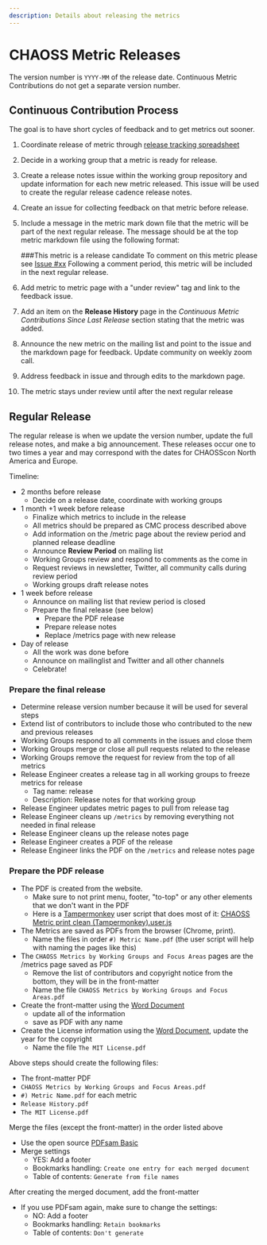 ```yaml
---
description: Details about releasing the metrics
---
```


# CHAOSS Metric Releases

The version number is `YYYY-MM` of the release date. Continuous Metric Contributions do not get a separate version number.

## Continuous Contribution Process

The goal is to have short cycles of feedback and to get metrics out sooner.

1. Coordinate release of metric through [release tracking spreadsheet](https://docs.google.com/spreadsheets/d/1tAGzUiZ9jdORKCnoDQJkOU8tQsZDCZVjcWqXYOSAFmE/edit#gid=0)
2. Decide in a working group that a metric is ready for release.
3. Create a release notes issue within the working group repository and update information for each new metric released. This issue will be used to create the regular release cadence release notes.
4. Create an issue for collecting feedback on that metric before release.
5. Include a message in the metric mark down file that the metric will be part of the next regular release. The message should be at the top metric markdown file using the following format:

   \#\#\#This metric is a release candidate To comment on this metric please see [Issue \#xx](https://github.com/chaoss/governance/blob/master/community-handbook/xxxxxxxxxxxxxxx) Following a comment period, this metric will be included in the next regular release.

6. Add metric to metric page with a "under review" tag and link to the feedback issue.
7. Add an item on the **Release History** page in the _Continuous Metric Contributions Since Last Release_ section stating that the metric was added.
8. Announce the new metric on the mailing list and point to the issue and the markdown page for feedback. Update community on weekly zoom call.
9. Address feedback in issue and through edits to the markdown page.
10. The metric stays under review until after the next regular release

## Regular Release

The regular release is when we update the version number, update the full release notes, and make a big announcement. These releases occur one to two times a year and may correspond with the dates for CHAOSScon North America and Europe.

Timeline:

* 2 months before release
  * Decide on a release date, coordinate with working groups
* 1 month +1 week before release
  * Finalize which metrics to include in the release
  * All metrics should be prepared as CMC process described above
  * Add information on the /metric page about the review period and planned release deadline
  * Announce **Review Period** on mailing list
  * Working Groups review and respond to comments as the come in
  * Request reviews in newsletter, Twitter, all community calls during review period
  * Working groups draft release notes
* 1 week before release
  * Announce on mailing list that review period is closed
  * Prepare the final release \(see below\)
    * Prepare the PDF release
    * Prepare release notes
    * Replace /metrics page with new release
* Day of release
  * All the work was done before
  * Announce on mailinglist and Twitter and all other channels
  * Celebrate!

### Prepare the final release

* Determine release version number because it will be used for several steps
* Extend list of contributors to include those who contributed to the new and previous releases
* Working Groups respond to all comments in the issues and close them
* Working Groups merge or close all pull requests related to the release
* Working Groups remove the request for review from the top of all metrics
* Release Engineer creates a release tag in all working groups to freeze metrics for release
  * Tag name: release
  * Description: Release notes for that working group
* Release Engineer updates metric pages to pull from release tag
* Release Engineer cleans up `/metrics` by removing everything not needed in final release
* Release Engineer cleans up the release notes page
* Release Engineer creates a PDF of the release
* Release Engineer links the PDF on the `/metrics` and release notes page

### Prepare the PDF release

* The PDF is created from the website.
  * Make sure to not print menu, footer, "to-top" or any other elements that we don't want in the PDF
  * Here is a [Tampermonkey](http://www.tampermonkey.net/) user script that does most of it: [CHAOSS Metric print clean \(Tampermonkey\).user.js](https://drive.google.com/file/d/1y1uh5aeVbzR4CDGbQQJTdSb2Cnywk3OI/view?usp=sharing)
* The Metrics are saved as PDFs from the browser \(Chrome, print\).
  * Name the files in order `#) Metric Name.pdf` \(the user script will help with naming the pages like this\)
* The `CHAOSS Metrics by Working Groups and Focus Areas` pages are the /metrics page saved as PDF
  * Remove the list of contributors and copyright notice from the bottom, they will be in the front-matter
  * Name the file `CHAOSS Metrics by Working Groups and Focus Areas.pdf`
* Create the front-matter using the [Word Document](https://drive.google.com/file/d/1xoWpNPO95n2V1l4rWS7pIHfoQiAUPtcl/view?usp=sharing)
  * update all of the information
  * save as PDF with any name
* Create the License information using the [Word Document](https://drive.google.com/file/d/1xr8YmxFKt12L1mRX8dAODQHH-f_vnLIl/view?usp=sharing), update the year for the copyright
  * Name the file `The MIT License.pdf`

Above steps should create the following files:

* The front-matter PDF
* `CHAOSS Metrics by Working Groups and Focus Areas.pdf`
* `#) Metric Name.pdf` for each metric
* `Release History.pdf`
* `The MIT License.pdf`

Merge the files \(except the front-matter\) in the order listed above

* Use the open source [PDFsam Basic](https://github.com/torakiki/pdfsam)
* Merge settings
  * YES: Add a footer
  * Bookmarks handling: `Create one entry for each merged document`
  * Table of contents: `Generate from file names`

After creating the merged document, add the front-matter

* If you use PDFsam again, make sure to change the settings:
  * NO: Add a footer
  * Bookmarks handling: `Retain bookmarks`
  * Table of contents: `Don't generate`

